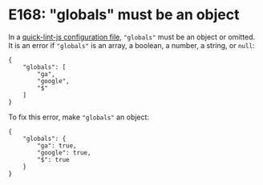 # E168: "globals" must be an object

In a [quick-lint-js configuration file][], `"globals"` must be an object or
omitted. It is an error if `"globals"` is an array, a boolean, a number, a
string, or `null`:

```quick-lint-js.config
{
    "globals": [
        "ga",
        "google",
        "$"
    ]
}
```

To fix this error, make `"globals"` an object:

```quick-lint-js.config
{
    "globals": {
        "ga": true,
        "google": true,
        "$": true
    }
}
```

[quick-lint-js configuration file]: https://quick-lint-js.com/config/
